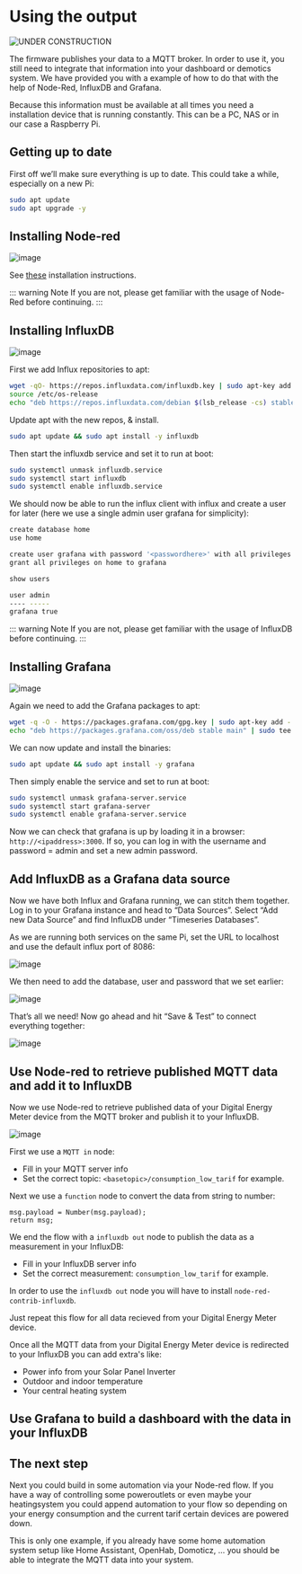 # Using the output

![UNDER CONSTRUCTION](./images/underconstruction.jpg)

The firmware publishes your data to a MQTT broker. In order to use it, you still need to integrate that information into your dashboard or demotics system.
We have provided you with a example of how to do that with the help of Node-Red, InfluxDB and Grafana.

Because this information must be available at all times you need a installation device that is running constantly. This can be a PC, NAS or in our case a Raspberry Pi.

## Getting up to date

First off we’ll make sure everything is up to date. This could take a while, especially on a new Pi:

```bash
sudo apt update
sudo apt upgrade -y
```

## Installing Node-red

![image](./images/redicon.png)

See [these](https://nodered.org/docs/getting-started/raspberrypi) installation instructions.

::: warning Note
If you are not, please get familiar with the usage of Node-Red before continuing.
:::

## Installing InfluxDB

![image](./images/influxdb.png)

First we add Influx repositories to apt:

```bash
wget -qO- https://repos.influxdata.com/influxdb.key | sudo apt-key add -
source /etc/os-release
echo "deb https://repos.influxdata.com/debian $(lsb_release -cs) stable" | sudo tee /etc/apt/sources.list.d/influxdb.list
```

Update apt with the new repos, & install.

```bash
sudo apt update && sudo apt install -y influxdb
```

Then start the influxdb service and set it to run at boot:

```bash
sudo systemctl unmask influxdb.service
sudo systemctl start influxdb
sudo systemctl enable influxdb.service
```

We should now be able to run the influx client with influx and create a user for later (here we use a single admin user grafana for simplicity):

```bash
create database home
use home

create user grafana with password '<passwordhere>' with all privileges
grant all privileges on home to grafana

show users

user admin
---- -----
grafana true
```

::: warning Note
If you are not, please get familiar with the usage of InfluxDB before continuing.
:::

## Installing Grafana

![image](./images/grafana.png)

Again we need to add the Grafana packages to apt:

```bash
wget -q -O - https://packages.grafana.com/gpg.key | sudo apt-key add -
echo "deb https://packages.grafana.com/oss/deb stable main" | sudo tee /etc/apt/sources.list.d/grafana.list
```
We can now update and install the binaries:

```bash
sudo apt update && sudo apt install -y grafana
```
Then simply enable the service and set to run at boot:

```bash
sudo systemctl unmask grafana-server.service
sudo systemctl start grafana-server
sudo systemctl enable grafana-server.service
```

Now we can check that grafana is up by loading it in a browser: `http://<ipaddress>:3000`. If so, you can log in with the username and password = admin and set a new admin password.

## Add InfluxDB as a Grafana data source

Now we have both Influx and Grafana running, we can stitch them together. Log in to your Grafana instance and head to “Data Sources”. Select “Add new Data Source” and find InfluxDB under “Timeseries Databases”.

As we are running both services on the same Pi, set the URL to localhost and use the default influx port of 8086:

![image](./images/afbeelding1.png)

We then need to add the database, user and password that we set earlier:

![image](./images/afbeelding2.png)

That’s all we need! Now go ahead and hit “Save & Test” to connect everything together:

![image](./images/afbeelding3.png)

## Use Node-red to retrieve published MQTT data and add it to InfluxDB

Now we use Node-red to retrieve published data of your Digital Energy Meter device from the MQTT broker and publish it to your InfluxDB.

![image](./images/afbeelding4.png)

First we use a `MQTT in` node:
* Fill in your MQTT server info
* Set the correct topic: `<basetopic>/consumption_low_tarif` for example.

Next we use a `function` node to convert the data from string to number:

```
msg.payload = Number(msg.payload);
return msg;
```

We end the flow with a `influxdb out` node to publish the data as a measurement in your InfluxDB:
* Fill in your InfluxDB server info
* Set the correct measurement: `consumption_low_tarif` for example.

In order to use the `influxdb out` node you will have to install `node-red-contrib-influxdb`.

Just repeat this flow for all data recieved from your Digital Energy Meter device.

Once all the MQTT data from your Digital Energy Meter device is redirected to your InfluxDB you can add extra's like:
- Power info from your Solar Panel Inverter
- Outdoor and indoor temperature
- Your central heating system

## Use Grafana to build a dashboard with the data in your InfluxDB


<!-- TODO: Show a image of the dashboard  -->

## The next step

Next you could build in some automation via your Node-red flow.
If you have a way of controlling some poweroutlets or even maybe your heatingsystem you could append automation to your flow so depending on your energy consumption and the current tarif certain devices are powered down.

This is only one example, if you already have some home automation system setup like Home Assistant, OpenHab, Domoticz, ... you should be able to integrate the MQTT data into your system.

<!-- TODO: Ask to send there output elaboration, Is there a way to make a real community of this with input from users ?  -->

